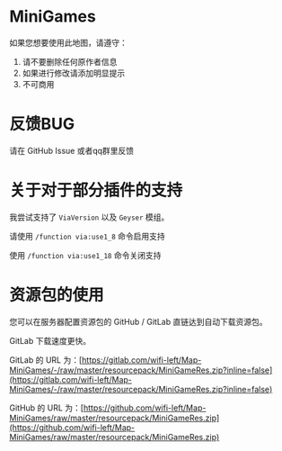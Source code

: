 # MiniGames
如果您想要使用此地图，请遵守：
1. 请不要删除任何原作者信息
2. 如果进行修改请添加明显提示
3. 不可商用

# 反馈BUG
请在 GitHub Issue 或者qq群里反馈

# 关于对于部分插件的支持
我尝试支持了 `ViaVersion` 以及 `Geyser` 模组。

请使用 `/function via:use1_8` 命令启用支持

使用 `/function via:use1_18` 命令关闭支持

# 资源包的使用
您可以在服务器配置资源包的 GitHub / GitLab 直链达到自动下载资源包。

GitLab 下载速度更快。

GitLab 的 URL 为：[https://gitlab.com/wifi-left/Map-MiniGames/-/raw/master/resourcepack/MiniGameRes.zip?inline=false](https://gitlab.com/wifi-left/Map-MiniGames/-/raw/master/resourcepack/MiniGameRes.zip?inline=false)

GitHub 的 URL 为：[https://github.com/wifi-left/Map-MiniGames/raw/master/resourcepack/MiniGameRes.zip](https://github.com/wifi-left/Map-MiniGames/raw/master/resourcepack/MiniGameRes.zip)